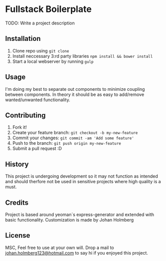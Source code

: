 # Fullstack Boilerplate
TODO: Write a project description
## Installation
1. Clone repo using `git clone`
2. Install neccessary 3:rd party libraries `npm install && bower install`
3. Start a local webserver by running `gulp`
## Usage
I'm doing my best to separate out components to minimize coupling between components.
In theory it should be as easy to add/remove wanted/unwanted functionality.
## Contributing
1. Fork it!
2. Create your feature branch: `git checkout -b my-new-feature`
3. Commit your changes: `git commit -am 'Add some feature'`
4. Push to the branch: `git push origin my-new-feature`
5. Submit a pull request :D
## History
This project is undergoing development so it may not function as intended and
should therfore not be used in sensitive projects where high quality is a must.
## Credits
Project is based around yeoman´s express-generator and extended with basic functionality.
Customization is made by Johan Holmberg
## License
MSC, Feel free to use at your own will.
Drop a mail to johan.holmberg123@hotmail.com to say hi if you enjoyed this project.
</content>

